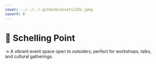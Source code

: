 ```yaml
---
cover: ../../../.gitbook/assets/ZZo.jpeg
coverY: 0
---
```


# 📍 Schelling Point

→ A vibrant event space open to outsiders, perfect for workshops, talks, and cultural gatherings.
